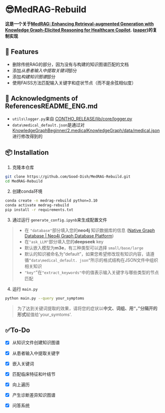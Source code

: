# 😎MedRAG-Rebuild

**这是一个关于[MedRAG: Enhancing Retrieval-augmented Generation with Knowledge Graph-Elicited Reasoning for Healthcare Copilot](https://github.com/SNOWTEAM2023/MedRAG). ([paper](https://arxiv.org/abs/2502.04413))的复制实现**

## 🚀 Features

- 删除传统RAG的部分，因为没有与构建的知识图谱匹配的文档
- 添加*从患者输入中提取关键词*部分
- 添加*构建知识图谱*部分
- 使用FAISS方法匹配输入关键字和症状节点（而不是余弦相似度）

## 📢 Acknowledgments of ReferencesREADME_ENG.md

- `utils\logger.py`来自 [CONTHO_RELEASE/lib/core/logger.py](https://github.com/dqj5182/CONTHO_RELEASE/blob/main/lib/core/logger.py)
- `data\medical_default.json`是通过对[KnowledgeGraphBeginner/2.medicalKnowledgeGraph/data/medical.json](https://github.com/JesseYule/KnowledgeGraphBeginner/blob/main/2.medicalKnowledgeGraph/data/medical.json)进行修改得到的

## 📦 Installation

1. 克隆本仓库

```bash
git clone https://github.com/Good-Dish/MedRAG-Rebuild.git
cd MedRAG-Rebuild
```

2. 创建conda环境

``````bash
conda create -n medrag-rebuild python=3.10
conda activate medrag-rebuild
pip install -r requirements.txt
``````

3. 通过运行 `generate_config.ipynb`来生成配置文件

> - 在 `"database"`部分填入您的**neo4j** 知识数据库的信息 ([Native Graph Database | Neo4j Graph Database Platform](https://neo4j.com/product/neo4j-graph-database/))
> - 在`"ask_LLM"`部分填入您的**deepseek** key
> - 默认嵌入模型为**m3e**，有三种类型可以选择 `small/base/large`
> - 默认的知识被命名为“default”，如果您希望修改现有知识内容，请遵循`“data\medical_default. json”`所示的格式结构在JSON文件中组织相关知识
> - `"key"`"在`"extract_keywords"`中的值表示输入关键字与哪些类型的节点匹配

4. 运行 `main.py`

``````bash
python main.py --query your_symptoms
``````

> 为了达到关键词提取的效果，请将您的症状以**中文、词组、用“，”分隔开的形式**赋值给'your_symtoms'. 

## ✅To-Do

- [x] 从知识文件创建知识图谱
- [x] 从患者输入中提取关键字
- [x] 嵌入关键词
- [x] 匹配临床特征和叶结节
- [x] 向上遍历
- [x] 产生诊断差异知识图谱
- [x] 问答系统

